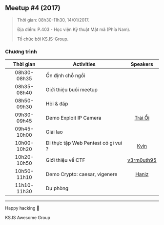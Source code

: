 ## Meetup #4 (2017)

> Thời gian: 08h30-11h30, 14/01/2017.
>
> Địa điểm: P.403 - Học viện Kỹ thuật Mật mã (Phía Nam).
> 
> Tổ chức bởi KS.IS-Group.

### Chương trình

|     Thời gian   | Activities                                |  Speakers  |
|:-----------:|-------------------------------------------|:----------:|
| 08h30-08h35 | Ổn định chỗ ngồi                          |            |
| 08h35-08h40 | Giới thiệu buổi meetup |            |
| 08h50-09h30 | Hỏi & đáp                                 |            |
| 09h30-09h45 | Demo Exploit IP Camera                    |   [Trái Ổi](https://github.com/TraiOi)  |
| 09h45-10h00 | Giải lao                                  |            |
| 10h00-10h20 | Đi thực tập Web Pentest có gì vui ?       |    [Kvin](https://github.com/Kevin-KSIS)    |
| 10h20-10h50 | Giới thiệu về CTF                         | [v3rm0uth95](https://github.com/v3rm0uth95) |
| 10h50-11h10 | Demo Crypto: caesar, vigenere             |    [Haniz](https://github.com/CloudStrifeHan)   |
| 11h10-11h30 | Dự phòng                                  |            |

---

Happy hacking :clap: 

KS.IS Awesome Group
